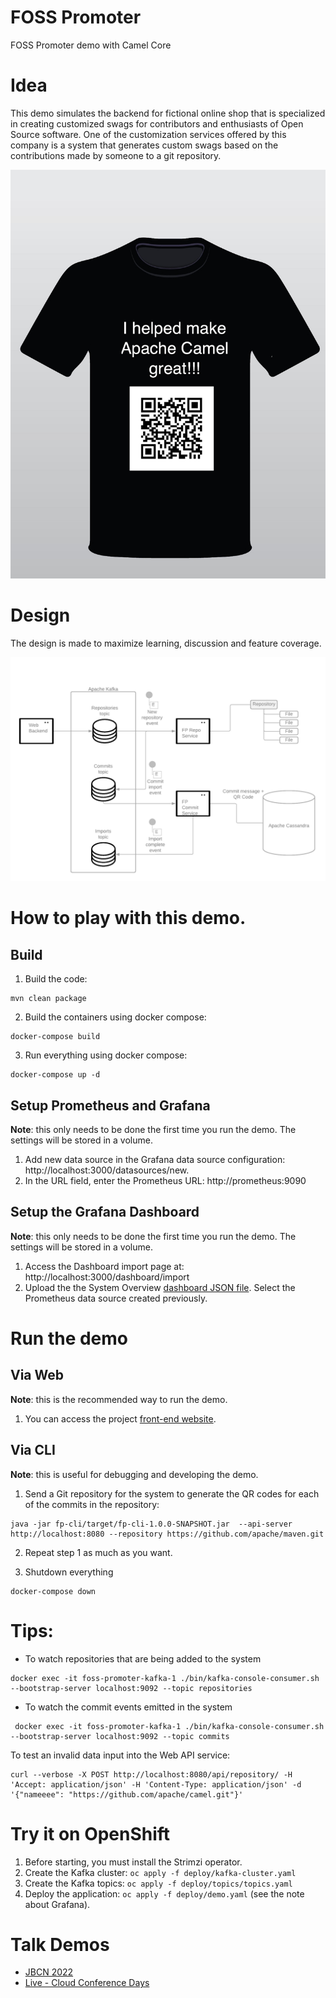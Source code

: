 # FOSS Promoter

FOSS Promoter demo with Camel Core

# Idea

This demo simulates the backend for fictional online shop that is specialized in creating customized swags for contributors
and enthusiasts of Open Source software. One of the customization services offered by this company is a system that 
generates custom swags based on the contributions made by someone to a git repository.

![Design](docs/images/example-swag.png)

# Design

The design is made to maximize learning, discussion and feature coverage. 

![Design](docs/images/design.png)

# How to play with this demo.

## Build

1. Build the code:
```shell
mvn clean package
```


2. Build the containers using docker compose:
```shell
docker-compose build 
```

3. Run everything using docker compose:
```shell
docker-compose up -d
```


## Setup Prometheus and Grafana

**Note**: this only needs to be done the first time you run the demo. The settings will be stored in a volume.

1. Add new data source in the Grafana data source configuration: http://localhost:3000/datasources/new.
2. In the URL field, enter the Prometheus URL: http://prometheus:9090


## Setup the Grafana Dashboard

**Note**: this only needs to be done the first time you run the demo. The settings will be stored in a volume.

1. Access the Dashboard import page at: http://localhost:3000/dashboard/import
2. Upload the the System Overview [dashboard JSON file](./grafana/System%20Overview.json). Select the Prometheus data source created previously.

# Run the demo

## Via Web

**Note**: this is the recommended way to run the demo.

1. You can access the project [front-end website](http://localhost:8088).

## Via CLI

**Note**: this is useful for debugging and developing the demo.

1. Send a Git repository for the system to generate the QR codes for each of the commits in the repository:

```shell
java -jar fp-cli/target/fp-cli-1.0.0-SNAPSHOT.jar  --api-server http://localhost:8080 --repository https://github.com/apache/maven.git
```

2. Repeat step 1 as much as you want.

3. Shutdown everything
```shell
docker-compose down
```

# Tips:

- To watch repositories that are being added to the system
```shell
docker exec -it foss-promoter-kafka-1 ./bin/kafka-console-consumer.sh --bootstrap-server localhost:9092 --topic repositories
```


- To watch the commit events emitted in the system
```shell
 docker exec -it foss-promoter-kafka-1 ./bin/kafka-console-consumer.sh --bootstrap-server localhost:9092 --topic commits
```

To test an invalid data input into the Web API service:

```shell
curl --verbose -X POST http://localhost:8080/api/repository/ -H 'Accept: application/json' -H 'Content-Type: application/json' -d '{"nameeee": "https://github.com/apache/camel.git"}'
```

# Try it on OpenShift

1. Before starting, you must install the Strimzi operator.
2. Create the Kafka cluster: `oc apply -f deploy/kafka-cluster.yaml`
3. Create the Kafka topics: `oc apply -f deploy/topics/topics.yaml`
4. Deploy the application: `oc apply -f deploy/demo.yaml` (see the note about Grafana).


# Talk Demos

- [JBCN 2022](https://github.com/orpiske/foss-promoter/tree/jbcn-2022)
- [Live - Cloud Conference Days](https://github.com/orpiske/foss-promoter/tree/live-cloud-conference-days-2022)



